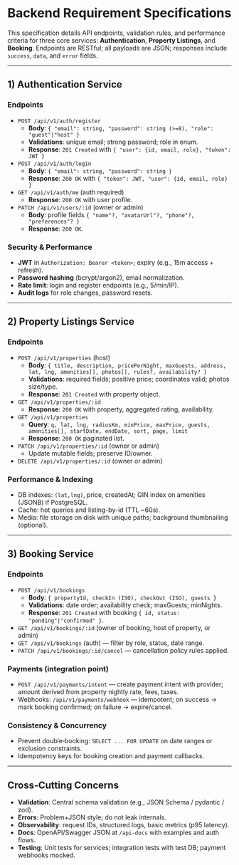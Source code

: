 # Backend Requirement Specifications

This specification details API endpoints, validation rules, and performance criteria for three core services: **Authentication**, **Property Listings**, and **Booking**. Endpoints are RESTful; all payloads are JSON; responses include `success`, `data`, and `error` fields.

---

## 1) Authentication Service

### Endpoints
- `POST /api/v1/auth/register`
  - **Body**: `{ "email": string, "password": string (>=8), "role": "guest"|"host" }`
  - **Validations**: unique email; strong password; role in enum.
  - **Response**: `201 Created` with `{ "user": {id, email, role}, "token": JWT }`
- `POST /api/v1/auth/login`
  - **Body**: `{ "email": string, "password": string }`
  - **Response**: `200 OK` with `{ "token": JWT, "user": {id, email, role} }`
- `GET /api/v1/auth/me` (auth required)
  - **Response**: `200 OK` with user profile.
- `PATCH /api/v1/users/:id` (owner or admin)
  - **Body**: profile fields `{ "name"?, "avatarUrl"?, "phone"?, "preferences"? }`
  - **Response**: `200 OK`.

### Security & Performance
- **JWT** in `Authorization: Bearer <token>`; expiry (e.g., 15m access + refresh).
- **Password hashing** (bcrypt/argon2), email normalization.
- **Rate limit**: login and register endpoints (e.g., 5/min/IP).
- **Audit logs** for role changes, password resets.

---

## 2) Property Listings Service

### Endpoints
- `POST /api/v1/properties` (host)
  - **Body**: `{ title, description, pricePerNight, maxGuests, address, lat, lng, amenities[], photos[], rules?, availability? }`
  - **Validations**: required fields; positive price; coordinates valid; photos size/type.
  - **Response**: `201 Created` with property object.
- `GET /api/v1/properties/:id`
  - **Response**: `200 OK` with property, aggregated rating, availability.
- `GET /api/v1/properties`
  - **Query**: `q, lat, lng, radiusKm, minPrice, maxPrice, guests, amenities[], startDate, endDate, sort, page, limit`
  - **Response**: `200 OK` paginated list.
- `PATCH /api/v1/properties/:id` (owner or admin)
  - Update mutable fields; preserve ID/owner.
- `DELETE /api/v1/properties/:id` (owner or admin)

### Performance & Indexing
- DB indexes: `(lat,lng)`, price, createdAt; GIN index on amenities (JSONB) if PostgreSQL.
- Cache: hot queries and listing-by-id (TTL ~60s).
- Media: file storage on disk with unique paths; background thumbnailing (optional).

---

## 3) Booking Service

### Endpoints
- `POST /api/v1/bookings`
  - **Body**: `{ propertyId, checkIn (ISO), checkOut (ISO), guests }`
  - **Validations**: date order; availability check; maxGuests; minNights.
  - **Response**: `201 Created` with booking `{ id, status: "pending"|"confirmed" }`.
- `GET /api/v1/bookings/:id` (owner of booking, host of property, or admin)
- `GET /api/v1/bookings` (auth) — filter by role, status, date range.
- `PATCH /api/v1/bookings/:id/cancel` — cancellation policy rules applied.

### Payments (integration point)
- `POST /api/v1/payments/intent` — create payment intent with provider; amount derived from property nightly rate, fees, taxes.
- Webhooks: `/api/v1/payments/webhook` — idempotent; on success → mark booking confirmed; on failure → expire/cancel.

### Consistency & Concurrency
- Prevent double‑booking: `SELECT ... FOR UPDATE` on date ranges or exclusion constraints.
- Idempotency keys for booking creation and payment callbacks.

---

## Cross‑Cutting Concerns

- **Validation**: Central schema validation (e.g., JSON Schema / pydantic / zod).
- **Errors**: Problem+JSON style; do not leak internals.
- **Observability**: request IDs, structured logs, basic metrics (p95 latency).
- **Docs**: OpenAPI/Swagger JSON at `/api-docs` with examples and auth flows.
- **Testing**: Unit tests for services; integration tests with test DB; payment webhooks mocked.
